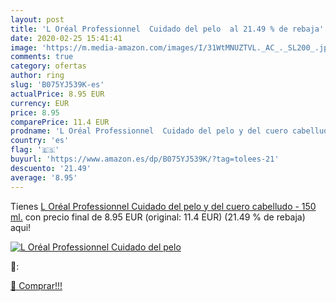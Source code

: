 ```yaml
---
layout: post
title: 'L Oréal Professionnel  Cuidado del pelo  al 21.49 % de rebaja'
date: 2020-02-25 15:41:41
image: 'https://m.media-amazon.com/images/I/31WtMNUZTVL._AC_._SL200_.jpg'
comments: true
category: ofertas
author: ring
slug: 'B075YJ539K-es'
actualPrice: 8.95 EUR
currency: EUR
price: 8.95
comparePrice: 11.4 EUR
prodname: 'L Oréal Professionnel  Cuidado del pelo y del cuero cabelludo - 150 ml.'
country: 'es'
flag: '🇪🇸'
buyurl: 'https://www.amazon.es/dp/B075YJ539K/?tag=tolees-21'
descuento: '21.49'
average: '8.95'
---
```


Tienes [L Oréal Professionnel  Cuidado del pelo y del cuero cabelludo - 150 ml.](https://www.amazon.es/dp/B075YJ539K/?tag=tolees-21) con precio final de  8.95 EUR (original: 11.4 EUR) (21.49 %  de rebaja) aqui!

[![L Oréal Professionnel  Cuidado del pelo ](https://m.media-amazon.com/images/I/31WtMNUZTVL._AC_._SL200_.jpg)](https://www.amazon.es/dp/B075YJ539K/?tag=tolees-21)

🔎:


[🛒 Comprar!!!](https://www.amazon.es/dp/B075YJ539K/?tag=tolees-21)
